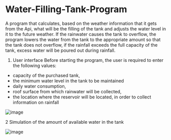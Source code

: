 # Water-Filling-Tank-Program
A program that calculates, based on the weather information that it gets from the Api, what will be the 
filling of the tank and adjusts the water level in it to the future weather. If the rainwater causes the tank to overflow,
the program lowers the water from the tank to the appropriate amount so that the tank does not overflow,
if the rainfall exceeds the full capacity of the tank, excess water will be poured out during rainfall.


1. User interface
Before starting the program, the user is required to enter the following values:
- capacity of the purchased tank,
- the minimum water level in the tank to be maintained
- daily water consumption,
- roof surface from which rainwater will be collected,
- the location where the reservoir will be located, in order to collect information on rainfall

![image](https://user-images.githubusercontent.com/79370938/235190636-d61381d8-b68e-48f0-9872-f7c5cea85767.png)

2 Simulation of the amount of available water in the tank

![image](https://user-images.githubusercontent.com/79370938/235190684-8d854000-eb3d-4b21-a039-846a40b6e359.png)
